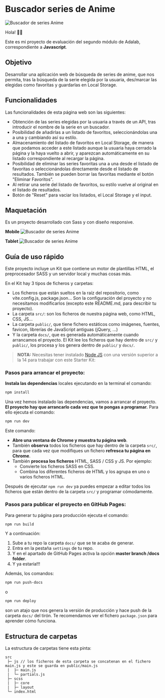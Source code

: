 # Buscador series de Anime

![Buscador de series Anime](/public/images/buscador1.png)

Hola! 👩‍💻

Este es mi proyecto de evaluación del segundo módulo de Adalab, correspondiente a **Javascript**.

## Objetivo

Desarrollar una aplicación web de búsqueda de series de anime, que nos permita, tras la búsqueda de la serie elegida por la usuaria,
des/marcar las elegidas como favoritas y guardarlas en Local Storage.


## Funcionalidades

Las funcionalidades de esta página web son las siguientes:

- Obtención de las series elegidas por la usuaria a través de un API, tras introducir el nombre de la serie en un buscador.
- Posibilidad de añadirlas a un listado de favoritos, seleccionándolas una a una y cambiando así su estilo.
- Almacenamiento del listado de favoritos en Local Storage, de manera que podamos acceder a este listado aunque la usuaria haya cerrado la página y la haya vuelto a abrir, y aparezcan automáticamente en su listado correspondiente al recargar la página.
- Posibilidad de eliminar las series favoritas una a una desde el listado de favoritas o seleccionándolas directamente desde el listado de resultados. También se pueden borrar las favoritas mediante el botón "Eliminar Favoritos".
- Al retirar una serie del listado de favoritos, su estilo vuelve al original en el listado de resultados.
- Botón de "Reset" para vaciar los listados, el Local Storage y el input.

## Maquetación

Es un proyecto desarrollado con Sass y con diseño responsive.

**Mobile**
![Buscador de series Anime](/public/images/buscador3.png)

**Tablet**
![Buscador de series Anime](/public/images/buscador2.png)


## Guía de uso rápido

Este proyecto incluye un Kit que contiene un motor de plantillas HTML, el preprocesador SASS y un servidor local y muchas cosas más.

En el Kit hay 3 tipos de ficheros y carpetas:

- Los ficheros que están sueltos en la raíz del repositorio, como vite.config.js, package.json... Son la configuración del proyecto y no necesitamos modificarlos (excepto este README.md, para describir tu proyecto).
- La carpeta `src/`: son los ficheros de nuestra página web, como HTML, CSS, JS...
- La carpeta `public/`, que tiene fichero estáticos como imágenes, fuentes, favicon, librerías de JavaScript antiguas (jQuery, ...)
- Y la carpeta `docs/`, que es generada automáticamente cuando arrancamos el proyecto. El Kit lee los ficheros que hay dentro de `src/` y `public/`, los procesa y los genera dentro de `public/` y `docs/`.



> **NOTA:** Necesitas tener instalado [Node JS](https://nodejs.org/) con una versión superior a la 14 para trabajar con este Starter Kit:


### Pasos para arrancar el proyecto:

**Instala las dependencias** locales ejecutando en la terminal el comando:

```bash
npm install
```
Una vez hemos instalado las dependencias, vamos a arrancar el proyecto. **El proyecto hay que arrancarlo cada vez que te pongas a programar.** Para ello ejecuta el comando:

```bash
npm run dev
```

Este comando:

- **Abre una ventana de Chrome y muestra tu página web**.
- También **observa** todos los ficheros que hay dentro de la carpeta `src/`, para que cada vez que modifiques un fichero **refresca tu página en Chrome**.
- También **procesa los ficheros** HTML, SASS / CSS y JS. Por ejemplo:
   - Convierte los ficheros SASS en CSS.
   - Combina los diferentes ficheros de HTML y los agrupa en uno o varios ficheros HTML.

Después de ejecutar `npm run dev` ya puedes empezar a editar todos los ficheros que están dentro de la carpeta `src/` y programar cómodamente.

### Pasos para publicar el proyecto en GitHub Pages:

Para generar tu página para producción ejecuta el comando:

```bash
npm run build
```

Y a continuación:

1. Sube a tu repo la carpeta `docs/` que se te acaba de generar.
1. Entra en la pestaña `settings` de tu repo.
1. Y en el apartado de GitHub Pages activa la opción **master branch /docs folder**.
1. Y ya estaría!!!

Además, los comandos:

```bash
npm run push-docs
```
o

```bash
npm run deploy
```

son un atajo que nos genera la versión de producción y hace push de la carpeta `docs/` del tirón. Te recomendamos ver el fichero `package.json` para aprender cómo funciona.


## Estructura de carpetas

La estructura de carpetas tiene esta pinta:

```
src
 ├─ js // los ficheros de esta carpeta se concatenan en el fichero main.js y este se guarda en public/main.js
 |  ├─ main.js
 |  └─ partials.js
 ├─ scss
 |  ├─ core
 |  ├─ layout
 └─ index.html
```


